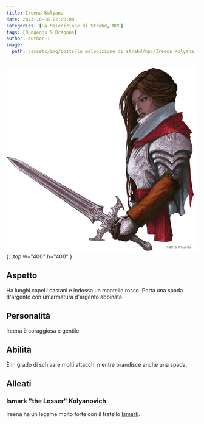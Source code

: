 ```yaml
---
title: Ireena Kolyana
date: 2023-10-16 22:00:00
categories: [La Maledizione di Strahd, NPC]
tags: [Dungeons & Dragons]
author: author-1
image:
  path: /assets/img/posts/la_maledizione_di_strahd/npc/Ireena_Kolyana.jpg
---
```


![Desktop View](/assets/img/posts/la_maledizione_di_strahd/npc/Ireena_Kolyana.jpg){: .top w="400" h="400" }

## Aspetto
Ha lunghi capelli castani e indossa un mantello rosso. Porta una spada d'argento con un'armatura d'argento abbinata.

## Personalità
Ireena è coraggiosa e gentile.

## Abilità
È in grado di schivare molti attacchi mentre brandisce anche una spada.

## Alleati

### Ismark "the Lesser" Kolyanovich
Ireena ha un legame molto forte con il fratello [Ismark](/posts/Ismark_Kolyanovich).